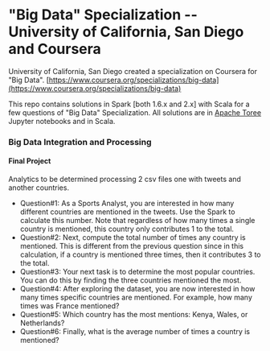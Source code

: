 # "Big Data" Specialization -- University of California, San Diego and Coursera

University of California, San Diego created a specialization on Coursera for "Big Data". [https://www.coursera.org/specializations/big-data](https://www.coursera.org/specializations/big-data)

This repo contains solutions in Spark [both 1.6.x and 2.x] with Scala for a few questions of "Big Data" Specialization.
All solutions are in [Apache Toree](https://toree.incubator.apache.org/) Jupyter notebooks and in Scala.

### Big Data Integration and Processing
#### Final Project
Analytics to be determined processing 2 csv files one with tweets and another countries.

* Question#1: As a Sports Analyst, you are interested in how many different countries are mentioned in the tweets. Use the Spark to calculate this number. Note that regardless of how many times a single country is mentioned, this country only contributes 1 to the total.
* Question#2: Next, compute the total number of times any country is mentioned. This is different from the previous question since in this calculation, if a country is mentioned three times, then it contributes 3 to the total.
* Question#3: Your next task is to determine the most popular countries. You can do this by finding the three countries mentioned the most.
* Question#4: After exploring the dataset, you are now interested in how many times specific countries are mentioned. For example, how many times was France mentioned?
* Question#5: Which country has the most mentions: Kenya, Wales, or Netherlands?
* Question#6: Finally, what is the average number of times a country is mentioned?
